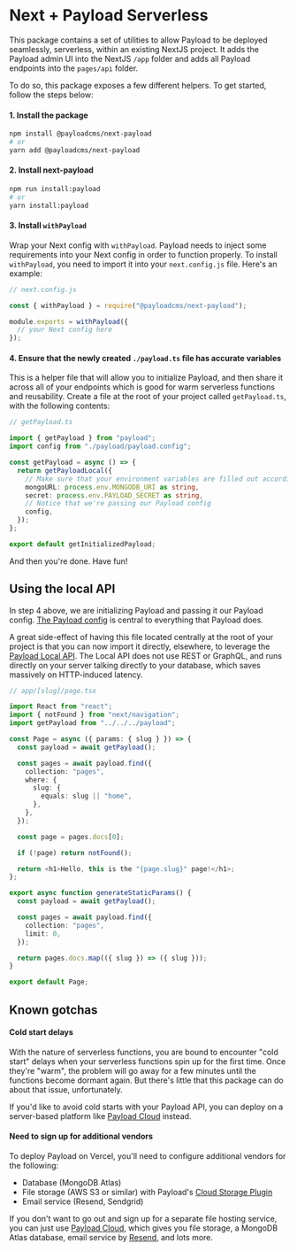 # Next + Payload Serverless
This package contains a set of utilities to allow Payload to be deployed seamlessly, serverless, within an existing NextJS project. It adds the Payload admin UI into the NextJS `/app` folder and adds all Payload endpoints into the `pages/api` folder.

To do so, this package exposes a few different helpers. To get started, follow the steps below:

#### 1. Install the package
```bash
npm install @payloadcms/next-payload
# or
yarn add @payloadcms/next-payload
```

#### 2. Install next-payload

```bash
npm run install:payload
# or
yarn install:payload
```

#### 3. Install `withPayload`

Wrap your Next config with `withPayload`. Payload needs to inject some requirements into your Next config in order to function properly. To install `withPayload`, you need to import it into your `next.config.js` file. Here's an example:

```ts
// next.config.js

const { withPayload } = require("@payloadcms/next-payload");

module.exports = withPayload({
  // your Next config here
});
```

#### 4. Ensure that the newly created `./payload.ts` file has accurate variables

This is a helper file that will allow you to initialize Payload, and then share it across all of your endpoints which is good for warm serverless functions and reusability. Create a file at the root of your project called `getPayload.ts`, with the following contents:

```ts
// getPayload.ts

import { getPayload } from "payload";
import config from "./payload/payload.config";

const getPayload = async () => {
  return getPayloadLocal({
    // Make sure that your environment variables are filled out accordingly
    mongoURL: process.env.MONGODB_URI as string,
    secret: process.env.PAYLOAD_SECRET as string,
    // Notice that we're passing our Payload config
    config,
  });
};

export default getInitializedPayload;
```

And then you're done. Have fun!

## Using the local API

In step 4 above, we are initializing Payload and passing it our Payload config. [The Payload config](https://payloadcms.com/docs/configuration/overview) is central to everything that Payload does.

A great side-effect of having this file located centrally at the root of your project is that you can now import it directly, elsewhere, to leverage the [Payload Local API](https://payloadcms.com/docs/local-api/overview#local-api). The Local API does not use REST or GraphQL, and runs directly on your server talking directly to your database, which saves massively on HTTP-induced latency.

```ts
// app/[slug]/page.tsx

import React from "react";
import { notFound } from "next/navigation";
import getPayload from "../../../payload";

const Page = async ({ params: { slug } }) => {
  const payload = await getPayload();

  const pages = await payload.find({
    collection: "pages",
    where: {
      slug: {
        equals: slug || "home",
      },
    },
  });

  const page = pages.docs[0];

  if (!page) return notFound();

  return <h1>Hello, this is the "{page.slug}" page!</h1>;
};

export async function generateStaticParams() {
  const payload = await getPayload();

  const pages = await payload.find({
    collection: "pages",
    limit: 0,
  });

  return pages.docs.map(({ slug }) => ({ slug }));
}

export default Page;
```

## Known gotchas

#### Cold start delays

With the nature of serverless functions, you are bound to encounter "cold start" delays when your serverless functions spin up for the first time. Once they're "warm", the problem will go away for a few minutes until the functions become dormant again. But there's little that this package can do about that issue, unfortunately.

If you'd like to avoid cold starts with your Payload API, you can deploy on a server-based platform like [Payload Cloud](https://payloadcms.com/new) instead.

#### Need to sign up for additional vendors

To deploy Payload on Vercel, you'll need to configure additional vendors for the following:

- Database (MongoDB Atlas)
- File storage (AWS S3 or similar) with Payload's [Cloud Storage Plugin](https://github.com/payloadcms/plugin-cloud-storage)
- Email service (Resend, Sendgrid)

If you don't want to go out and sign up for a separate file hosting service, you can just use [Payload Cloud](https://payloadcms.com/new), which gives you file storage, a MongoDB Atlas database, email service by [Resend](https://resend.com), and lots more.
